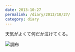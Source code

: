```yaml
---
date: 2013-10-27
permalink: /diary/2013/10/27/
category: diary
---
```


天気がよくて何だか泣けてくる。

![調布](http://instagram.com/p/f8-iu5yLp9/media?size=l "調布")